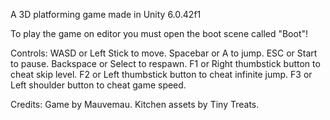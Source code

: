 A 3D platforming game made in Unity 6.0.42f1

To play the game on editor you must open the boot scene called "Boot"!

Controls:
WASD or Left Stick to move.
Spacebar or A to jump.
ESC or Start to pause.
Backspace or Select to respawn.
F1 or Right thumbstick button to cheat skip level.
F2 or Left thumbstick button to cheat infinite jump.
F3 or Left shoulder button to cheat game speed.

Credits:
Game by Mauvemau.
Kitchen assets by Tiny Treats.
